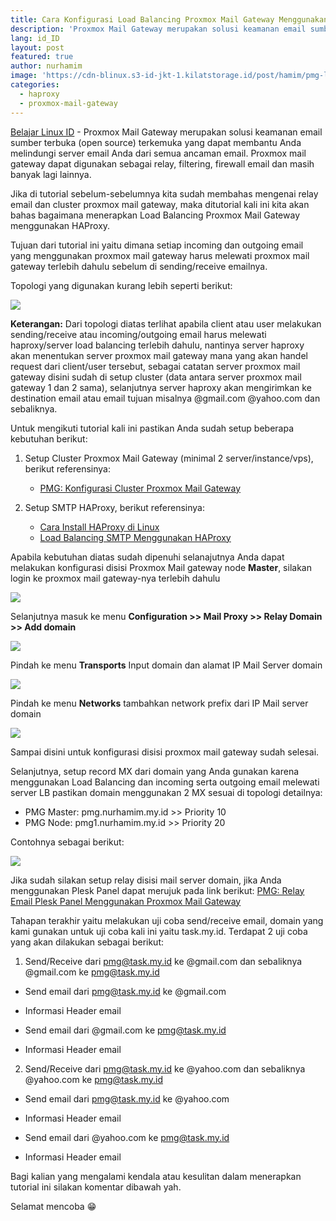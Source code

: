 ```yaml
---
title: Cara Konfigurasi Load Balancing Proxmox Mail Gateway Menggunakan HAProxy
description: 'Proxmox Mail Gateway merupakan solusi keamanan email sumber terbuka (open source) terkemuka yang dapat membantu Anda melindungi server email Anda dari semua ancaman email.'
lang: id_ID
layout: post
featured: true
author: nurhamim
image: 'https://cdn-blinux.s3-id-jkt-1.kilatstorage.id/post/hamim/pmg-lb-cover.png'
categories:
  - haproxy
  - proxmox-mail-gateway
---
```


[Belajar Linux ID](https://belajarlinux.id) - Proxmox Mail Gateway merupakan solusi keamanan email sumber terbuka (open source) terkemuka yang dapat membantu Anda melindungi server email Anda dari semua ancaman email. Proxmox mail gateway dapat digunakan sebagai relay, filtering, firewall email dan masih banyak lagi lainnya. 

Jika di tutorial sebelum-sebelumnya kita sudah membahas mengenai relay email dan cluster proxmox mail gateway, maka ditutorial kali ini kita akan bahas bagaimana menerapkan Load Balancing Proxmox Mail Gateway menggunakan HAProxy. 

Tujuan dari tutorial ini yaitu dimana setiap incoming dan outgoing email yang menggunakan proxmox mail gateway harus melewati proxmox mail gateway terlebih dahulu sebelum di sending/receive emailnya. 

Topologi yang digunakan kurang lebih seperti berikut: 

![](https://cdn-blinux.s3-id-jkt-1.kilatstorage.id/post/hamim/Topologi-PMG-LB.png)

**Keterangan:** Dari topologi diatas terlihat apabila client atau user melakukan sending/receive atau incoming/outgoing email harus melewati haproxy/server load balancing terlebih dahulu, nantinya server haproxy akan menentukan server proxmox mail gateway mana yang akan handel request dari client/user tersebut, sebagai catatan server proxmox mail gateway disini sudah di setup cluster (data antara server proxmox mail gateway 1 dan 2 sama), selanjutnya server haproxy akan mengirimkan ke destination email atau email tujuan misalnya @gmail.com @yahoo.com dan sebaliknya. 

Untuk mengikuti tutorial kali ini pastikan Anda sudah setup beberapa kebutuhan berikut: 

1. Setup Cluster Proxmox Mail Gateway (minimal 2 server/instance/vps), berikut referensinya: 
   - [PMG: Konfigurasi Cluster Proxmox Mail Gateway](https://belajarlinux.id/konfigurasi-cluster-proxmox-mail-gateway/)

2. Setup SMTP HAProxy, berikut referensinya:
   - [Cara Install HAProxy di Linux](https://belajarlinux.id/cara-install-haproxy-di-linux/)
   - [Load Balancing SMTP Menggunakan HAProxy](https://belajarlinux.id/cara-konfigurasi-smtp-di-haproxy/)

Apabila kebutuhan diatas sudah dipenuhi selanajutnya Anda dapat melakukan konfigurasi disisi Proxmox Mail gateway node **Master**, silakan login ke proxmox mail gateway-nya terlebih dahulu

![](https://cdn-blinux.s3-id-jkt-1.kilatstorage.id/post/hamim/pmglb-1.png)

Selanjutnya masuk ke menu **Configuration >> Mail Proxy >> Relay Domain >> Add domain**

![](https://cdn-blinux.s3-id-jkt-1.kilatstorage.id/post/hamim/pmglb-2.png)

Pindah ke menu **Transports** Input domain dan alamat IP Mail Server domain

![](https://cdn-blinux.s3-id-jkt-1.kilatstorage.id/post/hamim/pmglb-3.png)

Pindah ke menu **Networks** tambahkan network prefix dari IP Mail server domain

![](https://cdn-blinux.s3-id-jkt-1.kilatstorage.id/post/hamim/pmglb-4.png)

Sampai disini untuk konfigurasi disisi proxmox mail gateway sudah selesai. 

Selanjutnya, setup record MX dari domain yang Anda gunakan karena menggunakan Load Balancing dan incoming serta outgoing email melewati server LB pastikan domain menggunakan 2 MX sesuai di topologi detailnya: 

- PMG Master: pmg.nurhamim.my.id >> Priority 10
- PMG Node: pmg1.nurhamim.my.id >> Priority 20

Contohnya sebagai berikut:

![](https://cdn-blinux.s3-id-jkt-1.kilatstorage.id/post/hamim/pmglb-5.png)

Jika sudah silakan setup relay disisi mail server domain, jika Anda menggunakan Plesk Panel dapat merujuk pada link berikut: [PMG: Relay Email Plesk Panel Menggunakan Proxmox Mail Gateway](https://belajarlinux.id/relay-email-plesk-menggunakan-proxmox-mail-ga/)

Tahapan terakhir yaitu melakukan uji coba send/receive email, domain yang kami gunakan untuk uji coba kali ini yaitu task.my.id. Terdapat 2 uji coba yang akan dilakukan sebagai berikut:

1. Send/Receive dari pmg@task.my.id ke @gmail.com dan sebaliknya @gmail.com ke pmg@task.my.id
- Send email dari pmg@task.my.id ke @gmail.com

- Informasi Header email

- Send email dari @gmail.com ke pmg@task.my.id

- Informasi Header email

2. Send/Receive dari pmg@task.my.id ke @yahoo.com dan sebaliknya @yahoo.com ke pmg@task.my.id
- Send email dari pmg@task.my.id ke @yahoo.com

- Informasi Header email

- Send email dari @yahoo.com ke pmg@task.my.id

- Informasi Header email

Bagi kalian yang mengalami kendala atau kesulitan dalam menerapkan tutorial ini silakan komentar dibawah yah.

Selamat mencoba 😁